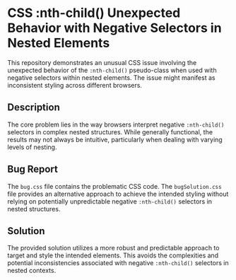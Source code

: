 # CSS :nth-child() Unexpected Behavior with Negative Selectors in Nested Elements

This repository demonstrates an unusual CSS issue involving the unexpected behavior of the `:nth-child()` pseudo-class when used with negative selectors within nested elements.  The issue might manifest as inconsistent styling across different browsers.

## Description
The core problem lies in the way browsers interpret negative `:nth-child()` selectors in complex nested structures.  While generally functional, the results may not always be intuitive, particularly when dealing with varying levels of nesting.

## Bug Report
The `bug.css` file contains the problematic CSS code.  The `bugSolution.css` file provides an alternative approach to achieve the intended styling without relying on potentially unpredictable negative `:nth-child()` selectors in nested structures.

## Solution
The provided solution utilizes a more robust and predictable approach to target and style the intended elements.  This avoids the complexities and potential inconsistencies associated with negative `:nth-child()` selectors in nested contexts.